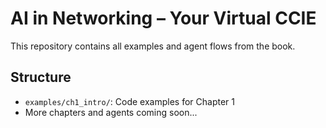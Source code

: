 # AI in Networking – Your Virtual CCIE

This repository contains all examples and agent flows from the book.

## Structure
- `examples/ch1_intro/`: Code examples for Chapter 1
- More chapters and agents coming soon...
